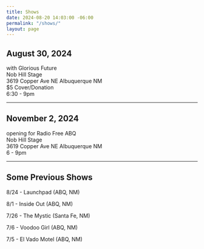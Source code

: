 ```yaml
---
title: Shows
date: 2024-08-20 14:03:00 -06:00
permalink: "/shows/"
layout: page
---
```


## August 30, 2024

<p>with Glorious Future<br/>
Nob Hill Stage<br/>
3619 Copper Ave NE Albuquerque NM<br/>
$5 Cover/Donation<br/>
6:30 - 9pm</p>

---

## November 2, 2024

<p>opening for Radio Free ABQ<br/>
Nob Hill Stage<br/>
3619 Copper Ave NE Albuquerque NM<br/>
6 - 9pm</p>

---

## Some Previous Shows

8/24 - Launchpad (ABQ, NM)

8/1 - Inside Out (ABQ, NM)

7/26 - The Mystic (Santa Fe, NM)

7/6 - Voodoo Girl (ABQ, NM)

7/5 - El Vado Motel (ABQ, NM)